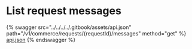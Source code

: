# List request messages

{% swagger src="../../../../.gitbook/assets/api.json" path="/v1/commerce/requests/{requestId}/messages" method="get" %}
[api.json](../../../../.gitbook/assets/api.json)
{% endswagger %}
